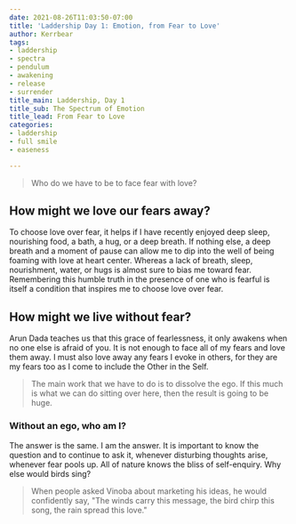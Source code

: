 ```yaml
---
date: 2021-08-26T11:03:50-07:00
title: 'Laddership Day 1: Emotion, from Fear to Love'
author: Kerrbear
tags:
- laddership
- spectra
- pendulum
- awakening
- release
- surrender
title_main: Laddership, Day 1
title_sub: The Spectrum of Emotion
title_lead: From Fear to Love
categories:
- laddership
- full smile
- easeness

---
```

> Who do we have to be to face fear with love?

## How might we love our fears away?

To choose love over fear, it helps if I have recently enjoyed deep sleep, nourishing food, a bath, a hug, or a deep breath. If nothing else, a deep breath and a moment of pause can allow me to dip into the well of being foaming with love at heart center. Whereas a lack of breath, sleep, nourishment, water, or hugs is almost sure to bias me toward fear. Remembering this humble truth in the presence of one who is fearful is itself a condition that inspires me to choose love over fear.

## How might we live without fear?

Arun Dada teaches us that this grace of fearlessness, it only awakens when no one else is afraid of you. It is not enough to face all of my fears and love them away. I must also love away any fears I evoke in others, for they are my fears too as I come to include the Other in the Self.

> The main work that we have to do is to dissolve the ego. If this much is what we can do sitting over here, then the result is going to be huge.

### Without an ego, who am I?

The answer is the same. I am the answer. It is important to know the question and to continue to ask it, whenever disturbing thoughts arise, whenever fear pools up. All of nature knows the bliss of self-enquiry. Why else would birds sing?

> When people asked Vinoba about marketing his ideas, he would confidently say, "The winds carry this message, the bird chirp this song, the rain spread this love."